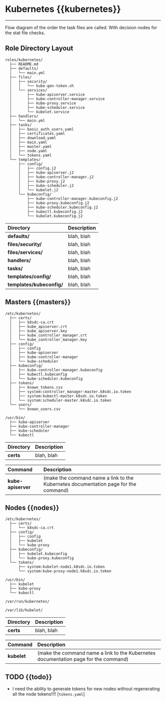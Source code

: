 # Kubernetes {{kubernetes}}
___

Flow diagram of the order the task files are called. With decision nodes for the stat file checks. 

## Role Directory Layout

```
roles/kubernetes/
  ├── README.md
  ├── defaults/
  │   └── main.yml
  ├── files/
  │   ├── security/
  │   │   └── kube-gen-token.sh
  │   └── services/
  │       ├── kube-apiserver.service
  │       ├── kube-controller-manager.service
  │       ├── kube-proxy.service
  │       ├── kube-scheduler.service
  │       └── kubelet.service
  ├── handlers/
  │   └── main.yml
  ├── tasks/
  │   ├── basic_auth_users.yaml
  │   ├── certificates.yaml
  │   ├── download.yaml
  │   ├── main.yaml
  │   ├── master.yaml
  │   ├── node.yaml
  │   └── tokens.yaml
  └── templates/
      ├── config/
      │   ├── config.j2
      │   ├── kube-apiserver.j2
      │   ├── kube-controller-manager.j2
      │   ├── kube-proxy.j2
      │   ├── kube-scheduler.j2
      │   └── kubelet.j2
      └── kubeconfig/
          ├── kube-controller-manager.kubeconfig.j2
          ├── kube-proxy.kubeconfig.j2
          ├── kube-scheduler.kubeconfig.j2
          ├── kubectl.kubeconfig.j2
          └── kubelet.kubeconfig.j2
```

| Directory                 | Description                                |
| :------------------------ | :----------------------------------------- |
| **defaults/**             | blah, blah                                 |
| **files/security/**       | blah, blah                                 |
| **files/services/**       | blah, blah                                 |
| **handlers/**             | blah, blah                                 |
| **tasks/**                | blah, blah                                 |
| **templates/config/**     | blah, blah                                 |
| **templates/kubeconfig/** | blah, blah                                 |



## Masters {{masters}}

```
/etc/kubernetes/
  ├── certs/
  │   ├── k8sdc-ca.crt
  │   ├── kube_apiserver.crt
  │   ├── kube_apiserver.key
  │   ├── kube_controller_manager.crt
  │   └── kube_controller_manager.key
  ├── config/
  │   ├── config
  │   ├── kube-apiserver
  │   ├── kube-controller-manager
  │   └── kube-scheduler
  ├── kubeconfig/
  │   ├── kube-controller-manager.kubeconfig
  │   ├── kubectl.kubeconfig
  │   └── kube-scheduler.kubeconfig
  ├── tokens/
  │   ├── known_tokens.csv
  │   ├── system:controller_manager-master.k8sdc.io.token
  │   ├── system:kubectl-master.k8sdc.io.token
  │   └── system:scheduler-master.k8sdc.io.token
  └── users/
      └── known_users.csv

/usr/bin/
  ├── kube-apiserver
  ├── kube-controller-manager
  ├── kube-scheduler
  └── kubectl
```

| Directory        | Description                                |
| :--------------- | :----------------------------------------- |
| **certs**        | blah, blah                                 |

| Command          | Description                                |
| :--------------- | :----------------------------------------- |
| **kube-apiserver**  | (make the command name a link to the Kubernetes documentation page for the command) |

## Nodes {{nodes}}

```
/etc/kubernetes/
  ├── certs/
  │   └── k8sdc-ca.crt
  ├── config/
  │   ├── config
  │   ├── kubelet
  │   └── kube-proxy
  ├── kubeconfig/
  │   ├── kubelet.kubeconfig
  │   └── kube-proxy.kubeconfig
  └── tokens/
      ├── system:kubelet-node1.k8sdc.io.token
      └── system:kube-proxy-node1.k8sdc.io.token

/usr/bin/
  ├── kubelet
  ├── kube-proxy
  └── kubectl

/var/run/kubernetes/

/var/lib/kubelet/

```

| Directory        | Description                                |
| :--------------- | :----------------------------------------- |
| **certs**        | blah, blah                                 |

| Command          | Description                                |
| :--------------- | :----------------------------------------- |
| **kubelet**  | (make the command name a link to the Kubernetes documentation page for the command) |




## TODO {{todo}}

* I need the ability to generate tokens for new nodes without regenerating all the node tokens!!!! [`tokens.yaml`]